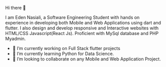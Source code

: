 Hi there 👋

I am Eden Nasiali, a Software Engineering Student with hands on experience in developing both Mobile and Web Applications using dart and flutter.
I also design and develop responsive and Interactive websites with HTML/CSS Javascript(React Js).
Proficient with MySql database and PHP Myadmin. 

- 🔭 I’m currently working on Full Stack flutter projects
- 🌱 I’m currently learning Python for Data Science.
- 👯 I’m looking to collaborate on any Mobile and Web Application Project.




